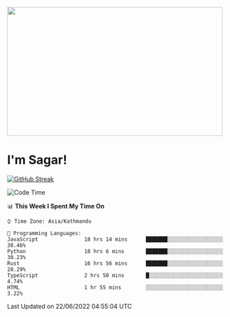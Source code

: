 
<img src="https://media.giphy.com/media/3ornk57KwDXf81rjWM/giphy.gif" width="500" height="300" frameBorder="0" class="giphy-embed" allowFullScreen></img>

#   I'm Sagar!
[![GitHub Streak](https://github-readme-streak-stats.herokuapp.com/?user=sgr2848)](https://git.io/streak-stats)
<!--START_SECTION:waka-->
![Code Time](http://img.shields.io/badge/Code%20Time-0%20secs-blue)

📊 **This Week I Spent My Time On** 

```text
⌚︎ Time Zone: Asia/Kathmandu

💬 Programming Languages: 
JavaScript               18 hrs 14 mins      ███████░░░░░░░░░░░░░░░░░░   30.46% 
Python                   18 hrs 6 mins       ███████░░░░░░░░░░░░░░░░░░   30.23% 
Rust                     16 hrs 56 mins      ███████░░░░░░░░░░░░░░░░░░   28.29% 
TypeScript               2 hrs 50 mins       █░░░░░░░░░░░░░░░░░░░░░░░░   4.74% 
HTML                     1 hr 55 mins        ░░░░░░░░░░░░░░░░░░░░░░░░░   3.22%

```


 Last Updated on 22/06/2022 04:55:04 UTC
<!--END_SECTION:waka-->
